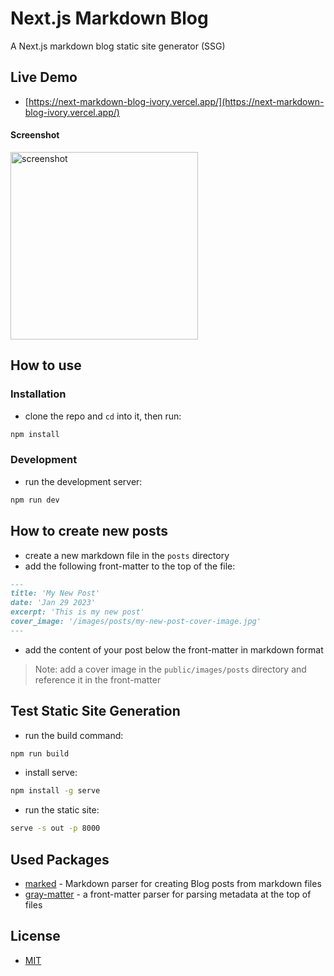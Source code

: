 # Next.js Markdown Blog

A Next.js markdown blog static site generator (SSG)

## Live Demo

- [https://next-markdown-blog-ivory.vercel.app/](https://next-markdown-blog-ivory.vercel.app/)

#### Screenshot

<img src="screenshot.png" alt="screenshot" width="300">

## How to use

### Installation

- clone the repo and `cd` into it, then run:

```bash
npm install
```

### Development

- run the development server:

```bash
npm run dev
```

## How to create new posts

- create a new markdown file in the `posts` directory
- add the following front-matter to the top of the file:

```markdown
---
title: 'My New Post'
date: 'Jan 29 2023'
excerpt: 'This is my new post'
cover_image: '/images/posts/my-new-post-cover-image.jpg'
---
```

- add the content of your post below the front-matter in markdown format

> Note: add a cover image in the `public/images/posts` directory and reference it in the front-matter

## Test Static Site Generation

- run the build command:

```bash
npm run build
```

- install serve:

```bash
npm install -g serve
```

- run the static site:

```bash
serve -s out -p 8000
```

## Used Packages

- [marked](https://www.npmjs.com/package/marked) - Markdown parser for creating Blog posts from markdown files
- [gray-matter](https://www.npmjs.com/package/gray-matter) - a front-matter parser for parsing metadata at the top of files

## License

- [MIT](LICENSE.md)
